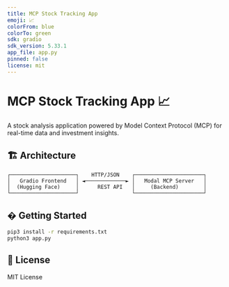 ```yaml
---
title: MCP Stock Tracking App
emoji: 📈
colorFrom: blue
colorTo: green
sdk: gradio
sdk_version: 5.33.1
app_file: app.py
pinned: false
license: mit
---
```


# MCP Stock Tracking App 📈

A stock analysis application powered by Model Context Protocol (MCP) for real-time data and investment insights.

## 🏗️ Architecture

```
┌─────────────────────┐    HTTP/JSON    ┌──────────────────────┐
│   Gradio Frontend   │ ◄─────────────► │   Modal MCP Server   │
│  (Hugging Face)     │      REST API   │     (Backend)        │
└─────────────────────┘                 └──────────────────────┘
```

## � Getting Started

```bash
pip3 install -r requirements.txt
python3 app.py
```

## 📄 License

MIT License
